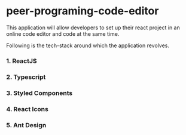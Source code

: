 # peer-programing-code-editor

This application will allow developers to set up their react project in an online code editor and code at the same time.

Following is the tech-stack around which the application revolves.

### 1. ReactJS

### 2. Typescript

### 3. Styled Components

### 4. React Icons

### 5. Ant Design
